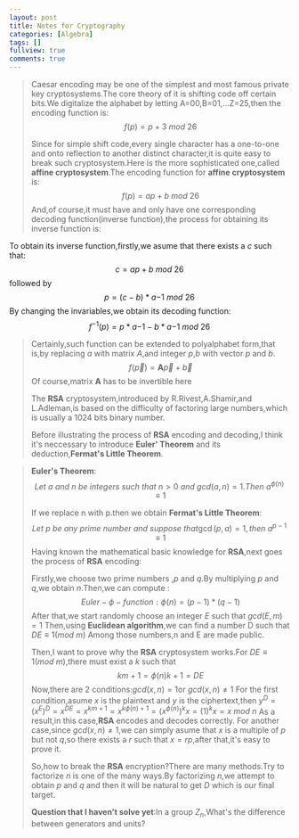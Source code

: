 ```yaml
---
layout: post
title: Notes for Cryptography
categories: [Algebra]
tags: []
fullview: true
comments: true
---
```


>Caesar encoding may be one of the simplest and most famous private key cryptosystems.The core theory of it is shifting code off certain bits.We digitalize the alphabet by letting A=00,B=01,...Z=25,then the encoding function is:
$$
f(p)=p+3\ mod\ 26
$$
>
>Since for simple shift code,every single character has a one-to-one and onto reflection to another distinct character,it is quite easy to break such cryptosystem.Here is the more sophisticated one,called **affine cryptosystem**.The encoding function for **affine cryptosystem** is:
$$f(p)=ap+b\ mod\ 26$$
>And,of course,it must have and only have one corresponding decoding function(inverse function),the process for obtaining its inverse function is:
>
To obtain its inverse function,firstly,we asume that there exists a *c* such that:
$$c=ap+b\ mod\ 26$$
followed by
$$p=(c-b)*a{-1}\ mod\ 26$$
By changing the invariables,we obtain its decoding function:
$$f^{-1}(p)=p*a{-1}-b*a{-1}\ mod\ 26$$
>

>Certainly,such function can be extended to polyalphabet form,that is,by replacing *a* with matrix *A*,and integer *p*,*b* with vector *p* and *b*.
$$f(\vec{p})=\textbf{A}\vec{p}+\vec{b}$$
Of course,matrix **A** has to be invertible here
>
>The **RSA** cryptosystem,introduced by R.Rivest,A.Shamir,and L.Adleman,is based on the difficulty of factoring large numbers,which is usually a 1024 bits binary number.
>
>Before illustrating the process of **RSA** encoding and decoding,I think it's neccessary to introduce **Euler' Theorem** and its deduction,**Fermat's Little Theorem**.

>**Euler's Theorem**:
$$Let\ a\ and\ n\ be\ integers\  such\ that\ n>0\ and\ gcd(a,n)=1.Then\ a^{\phi(n)}\equiv1$$
>
>If we replace n with p.then we obtain **Fermat's Little Theorem**:
$$Let\ p\ be\ any\ prime\ number\ and\ suppose\ that\gcd(p,a)=1,then\ a^{p-1}\equiv1$$
>Having known the mathematical basic knowledge for **RSA**,next goes the process of **RSA** encoding:
>
>Firstly,we choose two prime numbers ,*p* and *q*.By multiplying *p* and *q*,we obtain *n*.Then,we can compute :
$$Euler-\phi-function:\phi(n)=(p-1)*(q-1)$$
After that,we start randomly choose an integer *E*
such that $gcd(E,m)=1$
Then,using **Euclidean algorithm**,we can find a number D such that $DE\equiv1(mod\ m)$
Among those numbers,n and E are made public.
>
>Then,I want to prove why the **RSA** cryptosystem works.For $DE\equiv1(mod\ m)$,there must exist a *k* such that 
$$km+1=\phi(n)k+1=DE$$
Now,there are 2 conditions:$gcd(x,n)=1$or $gcd(x,n)\neq1$
For the first condition,asume *x* is the plaintext and *y* is the ciphertext,then $y^{D}=(x^{E})^{D}=x^{DE}=x^{km+1}=x^{k\phi(n)+1}=(x^{\phi(n)})^{k}x=(1)^{k}x=x\ mod\ n$
As a result,in this case,**RSA** encodes and decodes correctly. 
For another case,since $gcd(x,n)\neq1$,we can simply asume that *x* is a multiple of *p* but not *q*,so there exists a *r* such that $x=rp$,after that,it's easy to prove it.
>
>So,how to break the **RSA** encryption?There are many methods.Try to factorize *n* is one of the many ways.By factorizing *n*,we attempt to obtain *p* and *q* and then it will be natural to get *D* which is our final target.
>
>**Question that I haven't solve yet**:In a group $Z_{n}$,What's the difference between generators and  units?
